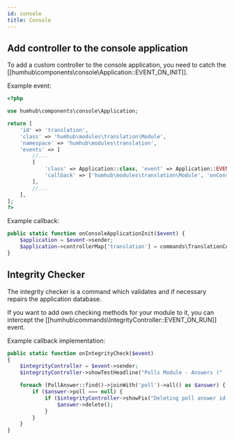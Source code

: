 ```yaml
---
id: console
title: Console
---
```


## Add controller to the console application

To add a custom controller to the console application, you need to catch the [[humhub\components\console\Application::EVENT_ON_INIT]].


Example event:

```php
<?php

use humhub\components\console\Application;

return [
    'id' => 'translation',
    'class' => 'humhub\modules\translation\Module',
    'namespace' => 'humhub\modules\translation',
    'events' => [
	    //...
        [
            'class' => Application::class, 'event' => Application::EVENT_ON_INIT, 
            'callback' => ['humhub\modules\translation\Module', 'onConsoleApplicationInit']
        ],
        //...
    ],
];
?>
```

Example callback:

```php
public static function onConsoleApplicationInit($event) {
    $application = $event->sender;
    $application->controllerMap['translation'] = commands\TranslationController::className();
}
```

## Integrity Checker

The integrity checker is a command which validates and if necessary repairs the application database.

If you want to add own checking methods for your module to it, you can intercept the [[humhub\commands\IntegrityController::EVENT_ON_RUN]] event.

Example callback implementation:

```php
public static function onIntegrityCheck($event)
{
    $integrityController = $event->sender;
    $integrityController->showTestHeadline("Polls Module - Answers (" . PollAnswer::find()->count() . " entries)");

    foreach (PollAnswer::find()->joinWith('poll')->all() as $answer) {
        if ($answer->poll === null) {
            if ($integrityController->showFix("Deleting poll answer id " . $answer->id . " without existing poll!")) {
                $answer->delete();
            }
        }
    }
}
```